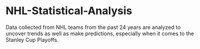 # NHL-Statistical-Analysis
Data collected from NHL teams from the past 24 years are analyzed to uncover trends as well as make predictions, especially when it comes to the Stanley Cup Playoffs.
